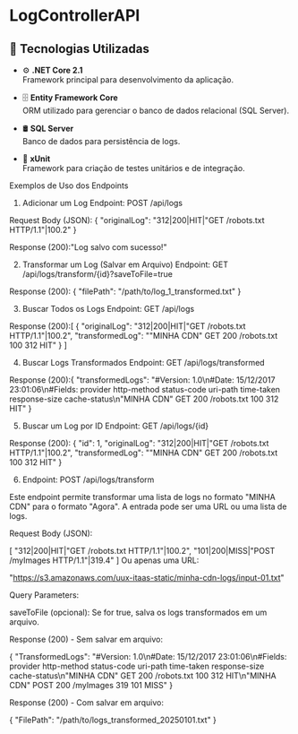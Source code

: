 # LogControllerAPI

## 🚀 Tecnologias Utilizadas

- ⚙️ **.NET Core 2.1**  
  Framework principal para desenvolvimento da aplicação.

- 🗄️ **Entity Framework Core**  
  ORM utilizado para gerenciar o banco de dados relacional (SQL Server).

- 🛢️ **SQL Server**  
  Banco de dados para persistência de logs.

- 🧪 **xUnit**  
  Framework para criação de testes unitários e de integração.


Exemplos de Uso dos Endpoints
1. Adicionar um Log
Endpoint: POST /api/logs

Request Body (JSON):
{
  "originalLog": "312|200|HIT|\"GET /robots.txt HTTP/1.1\"|100.2"
}

Response (200):"Log salvo com sucesso!"


2. Transformar um Log (Salvar em Arquivo)
Endpoint: GET /api/logs/transform/{id}?saveToFile=true

Response (200):
{
  "filePath": "/path/to/log_1_transformed.txt"
}

3. Buscar Todos os Logs
Endpoint: GET /api/logs

Response (200):[
  {
    "originalLog": "312|200|HIT|\"GET /robots.txt HTTP/1.1\"|100.2",
    "transformedLog": "\"MINHA CDN\" GET 200 /robots.txt 100 312 HIT"
  }
]

4. Buscar Logs Transformados
Endpoint: GET /api/logs/transformed

Response (200):{
  "transformedLogs": "#Version: 1.0\n#Date: 15/12/2017 23:01:06\n#Fields: provider http-method status-code uri-path time-taken response-size cache-status\n\"MINHA CDN\" GET 200 /robots.txt 100 312 HIT"
}

5. Buscar um Log por ID
Endpoint: GET /api/logs/{id}

Response (200):
{
  "id": 1,
  "originalLog": "312|200|HIT|\"GET /robots.txt HTTP/1.1\"|100.2",
  "transformedLog": "\"MINHA CDN\" GET 200 /robots.txt 100 312 HIT"
}

6. Endpoint: POST /api/logs/transform

Este endpoint permite transformar uma lista de logs no formato "MINHA CDN" para o formato "Agora". A entrada pode ser uma URL ou uma lista de logs.

Request Body (JSON):

[
  "312|200|HIT|\"GET /robots.txt HTTP/1.1\"|100.2",
  "101|200|MISS|\"POST /myImages HTTP/1.1\"|319.4"
]
Ou apenas uma URL:

"https://s3.amazonaws.com/uux-itaas-static/minha-cdn-logs/input-01.txt"

Query Parameters:

saveToFile (opcional): Se for true, salva os logs transformados em um arquivo.


Response (200) - Sem salvar em arquivo:

{
  "TransformedLogs": "#Version: 1.0\n#Date: 15/12/2017 23:01:06\n#Fields: provider http-method status-code uri-path time-taken response-size cache-status\n\"MINHA CDN\" GET 200 /robots.txt 100 312 HIT\n\"MINHA CDN\" POST 200 /myImages 319 101 MISS"
}

Response (200) - Com salvar em arquivo:


{
  "FilePath": "/path/to/logs_transformed_20250101.txt"
}
